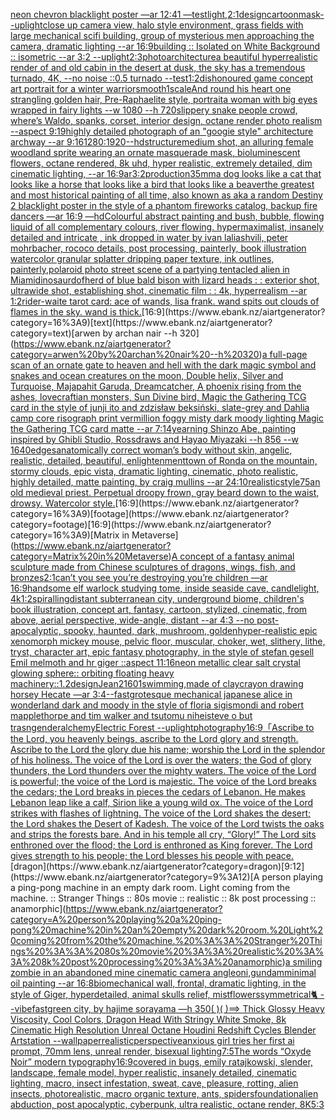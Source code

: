 [neon chevron blacklight poster —ar 12:41 —test](https://www.ebank.nz/aiartgenerator?category=neon%20chevron%20blacklight%20poster%20%E2%80%94ar%2012%3A41%20%E2%80%94test)[light,](https://www.ebank.nz/aiartgenerator?category=light%2C)[2:1](https://www.ebank.nz/aiartgenerator?category=2%3A1)[design](https://www.ebank.nz/aiartgenerator?category=design)[cartoon](https://www.ebank.nz/aiartgenerator?category=cartoon)[mask](https://www.ebank.nz/aiartgenerator?category=mask)[--uplight](https://www.ebank.nz/aiartgenerator?category=--uplight)[close up camera view, halo style environment, grass fields with large mechanical scifi building, group of mysterious men approaching the camera, dramatic lighting --ar 16:9](https://www.ebank.nz/aiartgenerator?category=close%20up%20camera%20view%2C%20halo%20style%20environment%2C%20grass%20fields%20with%20large%20mechanical%20scifi%20building%2C%20group%20of%20mysterious%20men%20approaching%20the%20camera%2C%20dramatic%20lighting%20--ar%2016%3A9)[building :: Isolated on White Background :: isometric --ar 3:2 --uplight](https://www.ebank.nz/aiartgenerator?category=building%20%3A%3A%20Isolated%20on%20White%20Background%20%3A%3A%20isometric%20--ar%203%3A2%20--uplight)[2:3](https://www.ebank.nz/aiartgenerator?category=2%3A3)[photo](https://www.ebank.nz/aiartgenerator?category=photo)[architecture](https://www.ebank.nz/aiartgenerator?category=architecture)[a beautiful hyperrealistic render of and old cabin in the desert at dusk, the sky has a tremendous turnado, 4K, --no noise ::0.5 turnado --test](https://www.ebank.nz/aiartgenerator?category=a%20beautiful%20hyperrealistic%20render%20of%20and%20old%20cabin%20in%20the%20desert%20at%20dusk%2C%20the%20sky%20has%20a%20tremendous%20turnado%2C%204K%2C%20--no%20noise%20%3A%3A0.5%20turnado%20--test)[1:2](https://www.ebank.nz/aiartgenerator?category=1%3A2)[dishonoured game concept art portrait for a winter warrior](https://www.ebank.nz/aiartgenerator?category=dishonoured%20game%20concept%20art%20portrait%20for%20a%20winter%20warrior)[smooth](https://www.ebank.nz/aiartgenerator?category=smooth)[1](https://www.ebank.nz/aiartgenerator?category=1)[scale](https://www.ebank.nz/aiartgenerator?category=scale)[And round his heart one strangling golden hair, Pre-Raphaelite style, portrait](https://www.ebank.nz/aiartgenerator?category=And%20round%20his%20heart%20one%20strangling%20golden%20hair%2C%20Pre-Raphaelite%20style%2C%20portrait)[a woman with big eyes wrapped in fairy lights --w 1080 --h 720](https://www.ebank.nz/aiartgenerator?category=a%20woman%20with%20big%20eyes%20wrapped%20in%20fairy%20lights%20--w%201080%20--h%20720)[slippery snake people crowd, where’s Waldo, spanks, corset, interior design, octane render photo realism --aspect 9:19](https://www.ebank.nz/aiartgenerator?category=slippery%20snake%20people%20crowd%2C%20where%E2%80%99s%20Waldo%2C%20spanks%2C%20corset%2C%20interior%20design%2C%20octane%20render%20photo%20realism%20--aspect%209%3A19)[highly detailed photograph of an "googie style" architecture archway --ar 9:16](https://www.ebank.nz/aiartgenerator?category=highly%20detailed%20photograph%20of%20an%20%22googie%20style%22%20architecture%20archway%20--ar%209%3A16)[1280:1920](https://www.ebank.nz/aiartgenerator?category=1280%3A1920)[--hd](https://www.ebank.nz/aiartgenerator?category=--hd)[structure](https://www.ebank.nz/aiartgenerator?category=structure)[medium shot, an alluring female woodland sprite wearing an ornate masquerade mask, bioluminescent flowers, octane rendered, 8k uhd, hyper realistic, extremely detailed, dim cinematic lighting, --ar 16:9](https://www.ebank.nz/aiartgenerator?category=medium%20shot%2C%20an%20alluring%20female%20woodland%20sprite%20wearing%20an%20ornate%20masquerade%20mask%2C%20bioluminescent%20flowers%2C%20octane%20rendered%2C%208k%20uhd%2C%20hyper%20realistic%2C%20extremely%20detailed%2C%20dim%20cinematic%20lighting%2C%20--ar%2016%3A9)[ar3:2](https://www.ebank.nz/aiartgenerator?category=ar3%3A2)[production](https://www.ebank.nz/aiartgenerator?category=production)[35mm](https://www.ebank.nz/aiartgenerator?category=35mm)[a dog looks like a cat that looks like a horse that looks like a bird that looks like a beaver](https://www.ebank.nz/aiartgenerator?category=a%20dog%20looks%20like%20a%20cat%20that%20looks%20like%20a%20horse%20that%20looks%20like%20a%20bird%20that%20looks%20like%20a%20beaver)[the greatest and most historical painting of all time, also known as aka a random Destiny 2 blacklight poster in the style of a phantom fireworks catalog, backup fire dancers —ar 16:9 —hd](https://www.ebank.nz/aiartgenerator?category=the%20greatest%20and%20most%20historical%20painting%20of%20all%20time%2C%20also%20known%20as%20aka%20a%20random%20Destiny%202%20blacklight%20poster%20in%20the%20style%20of%20a%20phantom%20fireworks%20catalog%2C%20backup%20fire%20dancers%20%E2%80%94ar%2016%3A9%20%E2%80%94hd)[Colourful abstract painting and bush, bubble, flowing liquid of all complementary colours, river flowing. hypermaximalist, insanely detailed and intricate , ink dropped in water by ivan laliashvili, peter mohrbacher, rococo details, post processing, painterly, book illustration watercolor granular splatter dripping paper texture, ink outlines, painterly,](https://www.ebank.nz/aiartgenerator?category=Colourful%20abstract%20painting%20and%20bush%2C%20bubble%2C%20flowing%20liquid%20of%20all%20complementary%20colours%2C%20river%20flowing.%20hypermaximalist%2C%20insanely%20detailed%20and%20intricate%20%2C%20ink%20dropped%20in%20water%20by%20ivan%20laliashvili%2C%20peter%20mohrbacher%2C%20rococo%20details%2C%20post%20processing%2C%20painterly%2C%20book%20illustration%20watercolor%20granular%20splatter%20dripping%20paper%20texture%2C%20ink%20outlines%2C%20painterly%2C)[polaroid photo street scene of a partying tentacled alien in Miami](https://www.ebank.nz/aiartgenerator?category=polaroid%20photo%20street%20scene%20of%20a%20partying%20tentacled%20alien%20in%20Miami)[dinosaur](https://www.ebank.nz/aiartgenerator?category=dinosaur)[dof](https://www.ebank.nz/aiartgenerator?category=dof)[herd of blue bald bison with lizard heads : : exterior shot, ultrawide shot, establishing shot, cinematic film : : 4k, hyperrealism --ar 1:2](https://www.ebank.nz/aiartgenerator?category=herd%20of%20blue%20bald%20bison%20with%20lizard%20heads%20%3A%20%3A%20exterior%20shot%2C%20ultrawide%20shot%2C%20establishing%20shot%2C%20cinematic%20film%20%3A%20%3A%204k%2C%20hyperrealism%20--ar%201%3A2)[rider-waite tarot card: ace of wands, lisa frank. wand spits out clouds of flames in the sky. wand is thick.](https://www.ebank.nz/aiartgenerator?category=rider-waite%20tarot%20card%3A%20ace%20of%20wands%2C%20lisa%20frank.%20wand%20spits%20out%20clouds%20of%20flames%20in%20the%20sky.%20wand%20is%20thick.)[16:9](https://www.ebank.nz/aiartgenerator?category=16%3A9)[text](https://www.ebank.nz/aiartgenerator?category=text)[arwen by archan nair --h 320](https://www.ebank.nz/aiartgenerator?category=arwen%20by%20archan%20nair%20--h%20320)[a full-page scan of an ornate gate to heaven and hell with the dark magic symbol and snakes and ocean creatures on the moon, Double helix, Silver and Turquoise, Majapahit Garuda, Dreamcatcher, A phoenix rising from the ashes, lovecraftian monsters, Sun Divine bird, Magic the Gathering TCG card in the style of junji ito and zdzisław beksiński, slate-grey and Dahlia camp core risograph print vermillion foggy misty dark moody lighting Magic the Gathering TCG card matte --ar 7:14](https://www.ebank.nz/aiartgenerator?category=a%20full-page%20scan%20of%20an%20ornate%20gate%20to%20heaven%20and%20hell%20with%20the%20dark%20magic%20symbol%20and%20snakes%20and%20ocean%20creatures%20on%20the%20moon%2C%20Double%20helix%2C%20Silver%20and%20Turquoise%2C%20Majapahit%20Garuda%2C%20Dreamcatcher%2C%20A%20phoenix%20rising%20from%20the%20ashes%2C%20lovecraftian%20monsters%2C%20Sun%20Divine%20bird%2C%20Magic%20the%20Gathering%20TCG%20card%20in%20the%20style%20of%20junji%20ito%20and%20zdzis%C5%82aw%20beksi%C5%84ski%2C%20slate-grey%20and%20Dahlia%20camp%20core%20risograph%20print%20vermillion%20foggy%20misty%20dark%20moody%20lighting%20Magic%20the%20Gathering%20TCG%20card%20matte%20--ar%207%3A14)[yearning Shinzo Abe, painting inspired by Ghibli Studio, Rossdraws and Hayao Miyazaki --h 856 --w 1640](https://www.ebank.nz/aiartgenerator?category=yearning%20Shinzo%20Abe%2C%20painting%20inspired%20by%20Ghibli%20Studio%2C%20Rossdraws%20and%20Hayao%20Miyazaki%20--h%20856%20--w%201640)[edges](https://www.ebank.nz/aiartgenerator?category=edges)[anatomically correct woman’s body without skin, angelic, realistic, detailed, beautiful, enlightenment](https://www.ebank.nz/aiartgenerator?category=anatomically%20correct%20woman%E2%80%99s%20body%20without%20skin%2C%20angelic%2C%20realistic%2C%20detailed%2C%20beautiful%2C%20enlightenment)[town of Ronda on the mountain, stormy clouds, epic vista, dramatic lighting, cinematic, photo realistic, highly detailed, matte painting, by craig mullins --ar 24:10](https://www.ebank.nz/aiartgenerator?category=town%20of%20Ronda%20on%20the%20mountain%2C%20stormy%20clouds%2C%20epic%20vista%2C%20dramatic%20lighting%2C%20cinematic%2C%20photo%20realistic%2C%20highly%20detailed%2C%20matte%20painting%2C%20by%20craig%20mullins%20--ar%2024%3A10)[realistic](https://www.ebank.nz/aiartgenerator?category=realistic)[style](https://www.ebank.nz/aiartgenerator?category=style)[75](https://www.ebank.nz/aiartgenerator?category=75)[an old medieval priest. Perpetual droopy frown, gray beard down to the waist,](https://www.ebank.nz/aiartgenerator?category=an%20old%20medieval%20priest.%20Perpetual%20droopy%20frown%2C%20gray%20beard%20down%20to%20the%20waist%2C)[ drowsy. Watercolor style.](https://www.ebank.nz/aiartgenerator?category=%20drowsy.%20Watercolor%20style.)[16:9](https://www.ebank.nz/aiartgenerator?category=16%3A9)[footage](https://www.ebank.nz/aiartgenerator?category=footage)[16:9](https://www.ebank.nz/aiartgenerator?category=16%3A9)[Matrix in Metaverse](https://www.ebank.nz/aiartgenerator?category=Matrix%20in%20Metaverse)[A concept of a fantasy animal sculpture made from Chinese sculptures of dragons, wings, fish, and bronzes](https://www.ebank.nz/aiartgenerator?category=A%20concept%20of%20a%20fantasy%20animal%20sculpture%20made%20from%20Chinese%20sculptures%20of%20dragons%2C%20wings%2C%20fish%2C%20and%20bronzes)[2:1](https://www.ebank.nz/aiartgenerator?category=2%3A1)[can’t you see you’re destroying you’re children —ar 16:9](https://www.ebank.nz/aiartgenerator?category=can%E2%80%99t%20you%20see%20you%E2%80%99re%20destroying%20you%E2%80%99re%20children%20%E2%80%94ar%2016%3A9)[handsome elf warlock studying tome, inside seaside cave, candlelight, 4k](https://www.ebank.nz/aiartgenerator?category=handsome%20elf%20warlock%20studying%20tome%2C%20inside%20seaside%20cave%2C%20candlelight%2C%204k)[1:2](https://www.ebank.nz/aiartgenerator?category=1%3A2)[spiralling](https://www.ebank.nz/aiartgenerator?category=spiralling)[distant subterranean city, underground biome, children's book illustration, concept art, fantasy, cartoon, stylized, cinematic, from above, aerial perspective, wide-angle, distant  --ar 4:3 --no post-apocalyptic, spooky, haunted, dark, mushroom, golden](https://www.ebank.nz/aiartgenerator?category=distant%20subterranean%20city%2C%20underground%20biome%2C%20children%27s%20book%20illustration%2C%20concept%20art%2C%20fantasy%2C%20cartoon%2C%20stylized%2C%20cinematic%2C%20from%20above%2C%20aerial%20perspective%2C%20wide-angle%2C%20distant%20%20--ar%204%3A3%20--no%20post-apocalyptic%2C%20spooky%2C%20haunted%2C%20dark%2C%20mushroom%2C%20golden)[hyper-realistic epic xenomorph  mickey mouse, pelvic floor, muscular, choker, wet, slithery, lithe, tryst,  character art, epic fantasy photography, in the style of stefan gesell Emil melmoth and hr giger ::aspect 11:16](https://www.ebank.nz/aiartgenerator?category=hyper-realistic%20epic%20xenomorph%20%20mickey%20mouse%2C%20pelvic%20floor%2C%20muscular%2C%20choker%2C%20wet%2C%20slithery%2C%20lithe%2C%20tryst%2C%20%20character%20art%2C%20epic%20fantasy%20photography%2C%20in%20the%20style%20of%20stefan%20gesell%20Emil%20melmoth%20and%20hr%20giger%20%3A%3Aaspect%2011%3A16)[neon metallic clear salt crystal glowing sphere:: orbiting floating heavy machinery::1.2](https://www.ebank.nz/aiartgenerator?category=neon%20metallic%20clear%20salt%20crystal%20glowing%20sphere%3A%3A%20orbiting%20floating%20heavy%20machinery%3A%3A1.2)[design](https://www.ebank.nz/aiartgenerator?category=design)[Jean](https://www.ebank.nz/aiartgenerator?category=Jean)[2160](https://www.ebank.nz/aiartgenerator?category=2160)[1](https://www.ebank.nz/aiartgenerator?category=1)[swimming,made of clay](https://www.ebank.nz/aiartgenerator?category=swimming%2Cmade%20of%20clay)[crayon drawing horsey Hecate —ar 3:4](https://www.ebank.nz/aiartgenerator?category=crayon%20drawing%20horsey%20Hecate%20%E2%80%94ar%203%3A4)[--fast](https://www.ebank.nz/aiartgenerator?category=--fast)[grotesque mechanical japanese alice in wonderland dark and moody in the style of floria sigismondi and robert mapplethorpe and tim walker and tsutomu nihei](https://www.ebank.nz/aiartgenerator?category=grotesque%20mechanical%20japanese%20alice%20in%20wonderland%20dark%20and%20moody%20in%20the%20style%20of%20floria%20sigismondi%20and%20robert%20mapplethorpe%20and%20tim%20walker%20and%20tsutomu%20nihei)[steve o but trasngender](https://www.ebank.nz/aiartgenerator?category=steve%20o%20but%20trasngender)[alchemy](https://www.ebank.nz/aiartgenerator?category=alchemy)[Electric Forest --uplight](https://www.ebank.nz/aiartgenerator?category=Electric%20Forest%20--uplight)[photography](https://www.ebank.nz/aiartgenerator?category=photography)[16:9](https://www.ebank.nz/aiartgenerator?category=16%3A9)[「Ascribe to the Lord, you heavenly beings, ascribe to the Lord glory and strength. Ascribe to the Lord the glory due his name; worship the Lord in the splendor of his holiness. The voice of the Lord is over the waters; the God of glory thunders, the Lord thunders over the mighty waters. The voice of the Lord is powerful; the voice of the Lord is majestic. The voice of the Lord breaks the cedars; the Lord breaks in pieces the cedars of Lebanon. He makes Lebanon leap like a calf, Sirion like a young wild ox. The voice of the Lord strikes with flashes of lightning. The voice of the Lord shakes the desert; the Lord shakes the Desert of Kadesh. The voice of the Lord twists the oaks and strips the forests bare. And in his temple all cry, “Glory!” The Lord sits enthroned over the flood; the Lord is enthroned as King forever. The Lord gives strength to his people; the Lord blesses his people with peace.](https://www.ebank.nz/aiartgenerator?category=%E3%80%8CAscribe%20to%20the%20Lord%2C%20you%20heavenly%20beings%2C%20ascribe%20to%20the%20Lord%20glory%20and%20strength.%20Ascribe%20to%20the%20Lord%20the%20glory%20due%20his%20name%3B%20worship%20the%20Lord%20in%20the%20splendor%20of%20his%20holiness.%20The%20voice%20of%20the%20Lord%20is%20over%20the%20waters%3B%20the%20God%20of%20glory%20thunders%2C%20the%20Lord%20thunders%20over%20the%20mighty%20waters.%20The%20voice%20of%20the%20Lord%20is%20powerful%3B%20the%20voice%20of%20the%20Lord%20is%20majestic.%20The%20voice%20of%20the%20Lord%20breaks%20the%20cedars%3B%20the%20Lord%20breaks%20in%20pieces%20the%20cedars%20of%20Lebanon.%20He%20makes%20Lebanon%20leap%20like%20a%20calf%2C%20Sirion%20like%20a%20young%20wild%20ox.%20The%20voice%20of%20the%20Lord%20strikes%20with%20flashes%20of%20lightning.%20The%20voice%20of%20the%20Lord%20shakes%20the%20desert%3B%20the%20Lord%20shakes%20the%20Desert%20of%20Kadesh.%20The%20voice%20of%20the%20Lord%20twists%20the%20oaks%20and%20strips%20the%20forests%20bare.%20And%20in%20his%20temple%20all%20cry%2C%20%E2%80%9CGlory%21%E2%80%9D%20The%20Lord%20sits%20enthroned%20over%20the%20flood%3B%20the%20Lord%20is%20enthroned%20as%20King%20forever.%20The%20Lord%20gives%20strength%20to%20his%20people%3B%20the%20Lord%20blesses%20his%20people%20with%20peace.)[dragon](https://www.ebank.nz/aiartgenerator?category=dragon)[9:12](https://www.ebank.nz/aiartgenerator?category=9%3A12)[A person playing a ping-pong machine in an empty dark room. Light coming from the machine. :: Stranger Things :: 80s movie :: realistic :: 8k post processing :: anamorphic](https://www.ebank.nz/aiartgenerator?category=A%20person%20playing%20a%20ping-pong%20machine%20in%20an%20empty%20dark%20room.%20Light%20coming%20from%20the%20machine.%20%3A%3A%20Stranger%20Things%20%3A%3A%2080s%20movie%20%3A%3A%20realistic%20%3A%3A%208k%20post%20processing%20%3A%3A%20anamorphic)[a smiling zombie in an abandoned mine cinematic camera angle](https://www.ebank.nz/aiartgenerator?category=a%20smiling%20zombie%20in%20an%20abandoned%20mine%20cinematic%20camera%20angle)[oni,gundam](https://www.ebank.nz/aiartgenerator?category=oni%2Cgundam)[](https://www.ebank.nz/aiartgenerator?category=)[minimal oil painting --ar 16:8](https://www.ebank.nz/aiartgenerator?category=minimal%20oil%20painting%20--ar%2016%3A8)[biomechanical wall, frontal, dramatic lighting, in the style of Giger, hyperdetailed, animal skulls relief, mist](https://www.ebank.nz/aiartgenerator?category=biomechanical%20wall%2C%20frontal%2C%20dramatic%20lighting%2C%20in%20the%20style%20of%20Giger%2C%20hyperdetailed%2C%20animal%20skulls%20relief%2C%20mist)[flowers](https://www.ebank.nz/aiartgenerator?category=flowers)[symmetrical](https://www.ebank.nz/aiartgenerator?category=symmetrical)[🐈 --vibefast](https://www.ebank.nz/aiartgenerator?category=%F0%9F%90%88%20--vibefast)[green city, by hajime sorayama —h 350](https://www.ebank.nz/aiartgenerator?category=green%20city%2C%20by%20hajime%20sorayama%20%E2%80%94h%20350)[( )( )==> Thick Glossy Heavy Viscosity, Cool Colors, Dragon Head With Stringy White Smoke, 8k Cinematic High Resolution Unreal Octane Houdini Redshift Cycles Blender Artstation --wallpaper](https://www.ebank.nz/aiartgenerator?category=%28%20%29%28%20%29%3D%3D%3E%20Thick%20Glossy%20Heavy%20Viscosity%2C%20Cool%20Colors%2C%20Dragon%20Head%20With%20Stringy%20White%20Smoke%2C%208k%20Cinematic%20High%20Resolution%20Unreal%20Octane%20Houdini%20Redshift%20Cycles%20Blender%20Artstation%20--wallpaper)[realistic](https://www.ebank.nz/aiartgenerator?category=realistic)[perspective](https://www.ebank.nz/aiartgenerator?category=perspective)[anxious girl tries her first ai prompt, 70mm lens, unreal render, bisexual lighting](https://www.ebank.nz/aiartgenerator?category=anxious%20girl%20tries%20her%20first%20ai%20prompt%2C%2070mm%20lens%2C%20unreal%20render%2C%20bisexual%20lighting)[7:5](https://www.ebank.nz/aiartgenerator?category=7%3A5)[The words “Oxyde Noir” modern typography](https://www.ebank.nz/aiartgenerator?category=The%20words%20%E2%80%9COxyde%20Noir%E2%80%9D%20modern%20typography)[16:9](https://www.ebank.nz/aiartgenerator?category=16%3A9)[covered in bugs, emily ratajkowski, slender, landscape, female model, hyper realistic, insanely detailed, cinematic lighting, macro, insect infestation, sweat, cave, pleasure, rotting, alien insects, photorealistic, macro organic texture, ants, spiders](https://www.ebank.nz/aiartgenerator?category=covered%20in%20bugs%2C%20emily%20ratajkowski%2C%20slender%2C%20landscape%2C%20female%20model%2C%20hyper%20realistic%2C%20insanely%20detailed%2C%20cinematic%20lighting%2C%20macro%2C%20insect%20infestation%2C%20sweat%2C%20cave%2C%20pleasure%2C%20rotting%2C%20alien%20insects%2C%20photorealistic%2C%20macro%20organic%20texture%2C%20ants%2C%20spiders)[foundation](https://www.ebank.nz/aiartgenerator?category=foundation)[alien abduction, post apocalyptic, cyberpunk, ultra realistic, octane render, 8K](https://www.ebank.nz/aiartgenerator?category=alien%20abduction%2C%20post%20apocalyptic%2C%20cyberpunk%2C%20ultra%20realistic%2C%20octane%20render%2C%208K)[5:3](https://www.ebank.nz/aiartgenerator?category=5%3A3)